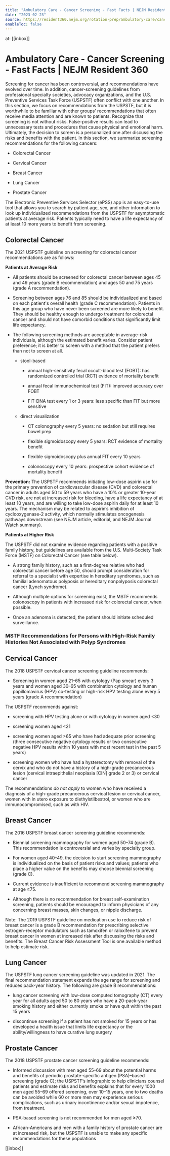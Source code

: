 ```yaml
---
title: "Ambulatory Care - Cancer Screening - Fast Facts | NEJM Resident 360"
date: "2023-02-23"
source: https://resident360.nejm.org/rotation-prep/ambulatory-care/cancer-screening/fast-facts
enableToc: false
---
```


at: [[inbox]]

# Ambulatory Care - Cancer Screening - Fast Facts | NEJM Resident 360
Screening for cancer has been controversial, and recommendations have evolved over time. In addition, cancer-screening guidelines from professional specialty societies, advocacy organizations, and the U.S. Preventive Services Task Force (USPSTF) often conflict with one another. In this section, we focus on recommendations from the USPSTF, but it is worthwhile to be familiar with other groups’ recommendations that often receive media attention and are known to patients. Recognize that screening is not without risks. False-positive results can lead to unnecessary tests and procedures that cause physical and emotional harm. Ultimately, the decision to screen is a personalized one after discussing the risks and benefits with the patient. In this section, we summarize screening recommendations for the following cancers:

*   Colorectal Cancer
    
*   Cervical Cancer
    
*   Breast Cancer
    
*   Lung Cancer
    
*   Prostate Cancer  
      
    

The Electronic Preventive Services Selector (ePSS) app is an easy-to-use tool that allows you to search by patient age, sex, and other information to look up individualized recommendations from the USPSTF for asymptomatic patients at average risk. Patients typically need to have a life expectancy of at least 10 more years to benefit from screening.

## Colorectal Cancer

The 2021 USPSTF guideline on screening for colorectal cancer recommendations are as follows:

**Patients at Average Risk**

*   All patients should be screened for colorectal cancer between ages 45 and 49 years (grade B recommendation) and ages 50 and 75 years (grade A recommendation).
    
*   Screening between ages 76 and 85 should be individualized and based on each patient's overall health (grade C recommendation). Patients in this age group who have never been screened are more likely to benefit. They should be healthy enough to undergo treatment for colorectal cancer and should not have comorbid conditions that significantly limit life expectancy.
    
*   The following screening methods are acceptable in average-risk individuals, although the estimated benefit varies. Consider patient preference; it is better to screen with a method that the patient prefers than not to screen at all.
    
    *   stool-based
        
        *   annual high-sensitivity fecal occult-blood test (FOBT): has randomized controlled trial (RCT) evidence of mortality benefit
            
        *   annual fecal immunochemical test (FIT): improved accuracy over FOBT
            
        *   FIT-DNA test every 1 or 3 years: less specific than FIT but more sensitive
            
    *   direct visualization
        
        *   CT colonography every 5 years: no sedation but still requires bowel prep
            
        *   flexible sigmoidoscopy every 5 years: RCT evidence of mortality benefit
            
        *   flexible sigmoidoscopy plus annual FIT every 10 years
            
        *   colonoscopy every 10 years: prospective cohort evidence of mortality benefit  
              
            

**Prevention:** The USPSTF recommends initiating low-dose aspirin use for the primary prevention of cardiovascular disease (CVD) and colorectal cancer in adults aged 50 to 59 years who have a 10% or greater 10-year CVD risk, are not at increased risk for bleeding, have a life expectancy of at least 10 years, and are willing to take low-dose aspirin daily for at least 10 years. The mechanism may be related to aspirin’s inhibition of cyclooxygenase-2 activity, which normally stimulates oncogenesis pathways downstream (see NEJM article, editorial, and NEJM Journal Watch summary).

**Patients at Higher Risk**

The USPSTF did not examine evidence regarding patients with a positive family history, but guidelines are available from the U.S. Multi-Society Task Force (MSTF) on Colorectal Cancer (see table below).

*   A strong family history, such as a first-degree relative who had colorectal cancer before age 50, should prompt consideration for referral to a specialist with expertise in hereditary syndromes, such as familial adenomatous polyposis or hereditary nonpolyposis colorectal cancer (Lynch syndrome).
    
*   Although multiple options for screening exist, the MSTF recommends colonoscopy in patients with increased risk for colorectal cancer, when possible.
    
*   Once an adenoma is detected, the patient should initiate scheduled surveillance.  
      
    

### MSTF Recommendations for Persons with High-Risk Family Histories Not Associated with Polyp Syndromes

## Cervical Cancer

The 2018 USPSTF cervical cancer screening guideline recommends:

*   Screening in women aged 21–65 with cytology (Pap smear) every 3 years and women aged 30–65 with combination cytology and human papillomavirus (HPV) co-testing or high-risk HPV testing alone every 5 years (grade A recommendation)  
      
    

The USPSTF recommends against:

*   screening with HPV testing alone or with cytology in women aged <30
    
*   screening women aged <21
    
*   screening women aged >65 who have had adequate prior screening (three consecutive negative cytology results or two consecutive negative HPV results within 10 years with most recent test in the past 5 years)
    
*   screening women who have had a hysterectomy with removal of the cervix and who do not have a history of a high-grade precancerous lesion (cervical intraepithelial neoplasia [CIN] grade 2 or 3) or cervical cancer  
      
    

The recommendations *do not apply* to women who have received a diagnosis of a high-grade precancerous cervical lesion or cervical cancer, women with in utero exposure to diethylstilbestrol, or women who are immunocompromised, such as with HIV.

## Breast Cancer

The 2016 USPSTF breast cancer screening guideline recommends:

*   Biennial screening mammography for women aged 50–74 (grade B). This recommendation is controversial and varies by specialty group.
    
*   For women aged 40–49, the decision to start screening mammography is individualized on the basis of patient risks and values; patients who place a higher value on the benefits may choose biennial screening (grade C).
    
*   Current evidence is insufficient to recommend screening mammography at age ≥75.
    
*   Although there is no recommendation for breast self-examination screening, patients should be encouraged to inform physicians of any concerning breast masses, skin changes, or nipple discharge.  
      
    

Note: The 2019 USPSTF guideline on medication use to reduce risk of breast cancer is a grade B recommendation for prescribing selective estrogen-receptor modulators such as tamoxifen or raloxifene to prevent breast cancer in women at increased risk after discussing the risks and benefits. The Breast Cancer Risk Assessment Tool is one available method to help estimate risk.

## Lung Cancer

The USPSTF lung cancer screening guideline was updated in 2021. The final recommendation statement expands the age range for screening and reduces pack-year history. The following are grade B recommendations:

*   lung cancer screening with low-dose computed tomography (CT) every year for all adults aged 50 to 80 years who have a 20-pack-year smoking history and either currently smoke or have quit within the past 15 years
    
*   discontinue screening if a patient has not smoked for 15 years or has developed a health issue that limits life expectancy or the ability/willingness to have curative lung surgery
    

## Prostate Cancer

The 2018 USPSTF prostate cancer screening guideline recommends:

*   Informed discussion with men aged 55–69 about the potential harms and benefits of periodic prostate-specific antigen (PSA)–based screening (grade C); the USPSTF’s infographic to help clinicians counsel patients and estimate risks and benefits explains that for every 1000 men aged 55–69 offered screening, over 10–15 years, one to two deaths can be avoided while 60 or more men may experience serious complications, such as urinary incontinence and/or sexual impotence, from treatment. 
    
*   PSA-based screening is not recommended for men aged ≥70.
    
*   African-Americans and men with a family history of prostate cancer are at increased risk, but the USPSTF is unable to make any specific recommendations for these populations

[[inbox]]